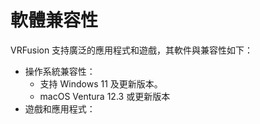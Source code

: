 # 軟體兼容性

VRFusion 支持廣泛的應用程式和遊戲，其軟件與兼容性如下：

- 操作系統兼容性：
  - 支持 Windows 11 及更新版本。
  - macOS Ventura 12.3 或更新版本
- 遊戲和應用程式：
